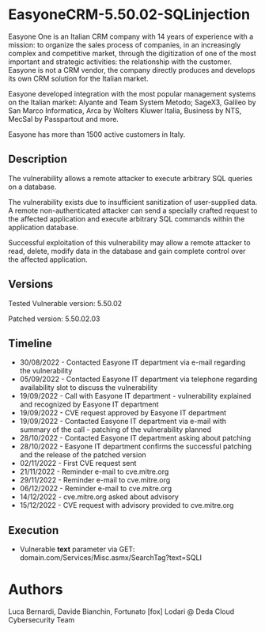 # EasyoneCRM-5.50.02-SQLinjection
Easyone One is an Italian CRM company with 14 years of experience with a mission: to organize the sales process of companies, in an increasingly complex and competitive market, through the digitization of one of the most important and strategic activities: the relationship with the customer.
Easyone is not a CRM vendor, the company directly produces and develops its own CRM solution for the Italian market.

Easyone developed integration with the most popular management systems on the Italian market: Alyante and Team System Metodo; SageX3, Galileo by San Marco Informatica, Arca by Wolters Kluwer Italia, Business by NTS, MecSal by Passpartout and more.

Easyone has more than 1500 active customers in Italy.


## Description

The vulnerability allows a remote attacker to execute arbitrary SQL queries on a database.

The vulnerability exists due to insufficient sanitization of user-supplied data. A remote non-authenticated attacker can send a specially crafted request to the affected application and execute arbitrary SQL commands within the application database.

Successful exploitation of this vulnerability may allow a remote attacker to read, delete, modify data in the database and gain complete control over the affected application.

## Versions 
Tested Vulnerable version: 5.50.02

Patched version: 5.50.02.03

## Timeline
- 30/08/2022 - Contacted Easyone IT department via e-mail regarding the vulnerability
- 05/09/2022 - Contacted Easyone IT department via telephone regarding availability slot to discuss the vulnerability
- 19/09/2022 - Call with Easyone IT department - vulnerability explained and recognized by Easyone IT department
- 19/09/2022 - CVE request approved by Easyone IT department
- 19/09/2022 - Contacted Easyone IT department via e-mail with summary of the call - patching of the vulnerability planned 
- 28/10/2022 - Contacted Easyone IT department asking about patching 
- 28/10/2022 - Easyone IT department confirms the successful patching and the release of the patched version
- 02/11/2022 - First CVE request sent  
- 21/11/2022 - Reminder e-mail to cve.mitre.org
- 29/11/2022 - Reminder e-mail to cve.mitre.org
- 06/12/2022 - Reminder e-mail to cve.mitre.org
- 14/12/2022 - cve.mitre.org asked about advisory
- 15/12/2022 - CVE request with advisory provided to cve.mitre.org 


## Execution
- Vulnerable **text** parameter via GET: domain.com/Services/Misc.asmx/SearchTag?text=SQLI 


# Authors
Luca Bernardi, Davide Bianchin, Fortunato [fox] Lodari @ Deda Cloud Cybersecurity Team

